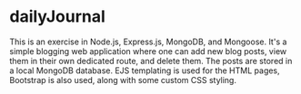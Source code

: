 # dailyJournal
This is an exercise in Node.js, Express.js, MongoDB, and Mongoose. It's a simple blogging web application where one can add new blog posts, view them in their own dedicated route, and delete them. The posts are stored in a local MongoDB database. EJS templating is used for the HTML pages, Bootstrap is also used, along with some custom CSS styling.
